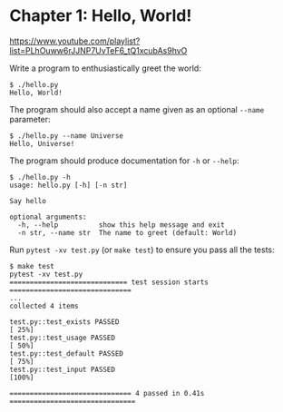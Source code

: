 # Chapter 1: Hello, World!

https://www.youtube.com/playlist?list=PLhOuww6rJJNP7UvTeF6_tQ1xcubAs9hvO

Write a program to enthusiastically greet the world:

```
$ ./hello.py
Hello, World!
```

The program should also accept a name given as an optional `--name` parameter:

```
$ ./hello.py --name Universe
Hello, Universe!
```

The program should produce documentation for `-h` or `--help`:

```
$ ./hello.py -h
usage: hello.py [-h] [-n str]

Say hello

optional arguments:
  -h, --help          show this help message and exit
  -n str, --name str  The name to greet (default: World)
```

Run `pytest -xv test.py` (or `make test`) to ensure you pass all the tests:

```
$ make test
pytest -xv test.py
============================= test session starts ==============================
...
collected 4 items

test.py::test_exists PASSED                                              [ 25%]
test.py::test_usage PASSED                                               [ 50%]
test.py::test_default PASSED                                             [ 75%]
test.py::test_input PASSED                                               [100%]

============================== 4 passed in 0.41s ===============================
```
